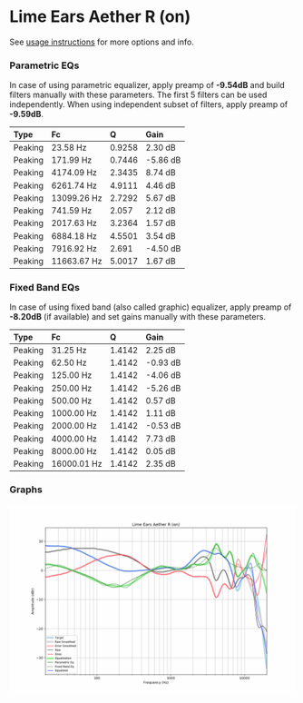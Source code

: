 # Lime Ears Aether R (on)
See [usage instructions](https://github.com/jaakkopasanen/AutoEq#usage) for more options and info.

### Parametric EQs
In case of using parametric equalizer, apply preamp of **-9.54dB** and build filters manually
with these parameters. The first 5 filters can be used independently.
When using independent subset of filters, apply preamp of **-9.59dB**.

| Type    | Fc          |      Q | Gain     |
|:--------|:------------|:-------|:---------|
| Peaking | 23.58 Hz    | 0.9258 | 2.30 dB  |
| Peaking | 171.99 Hz   | 0.7446 | -5.86 dB |
| Peaking | 4174.09 Hz  | 2.3435 | 8.74 dB  |
| Peaking | 6261.74 Hz  | 4.9111 | 4.46 dB  |
| Peaking | 13099.26 Hz | 2.7292 | 5.67 dB  |
| Peaking | 741.59 Hz   | 2.057  | 2.12 dB  |
| Peaking | 2017.63 Hz  | 3.2364 | 1.57 dB  |
| Peaking | 6884.18 Hz  | 4.5501 | 3.54 dB  |
| Peaking | 7916.92 Hz  | 2.691  | -4.50 dB |
| Peaking | 11663.67 Hz | 5.0017 | 1.67 dB  |

### Fixed Band EQs
In case of using fixed band (also called graphic) equalizer, apply preamp of **-8.20dB**
(if available) and set gains manually with these parameters.

| Type    | Fc          |      Q | Gain     |
|:--------|:------------|:-------|:---------|
| Peaking | 31.25 Hz    | 1.4142 | 2.25 dB  |
| Peaking | 62.50 Hz    | 1.4142 | -0.93 dB |
| Peaking | 125.00 Hz   | 1.4142 | -4.06 dB |
| Peaking | 250.00 Hz   | 1.4142 | -5.26 dB |
| Peaking | 500.00 Hz   | 1.4142 | 0.57 dB  |
| Peaking | 1000.00 Hz  | 1.4142 | 1.11 dB  |
| Peaking | 2000.00 Hz  | 1.4142 | -0.53 dB |
| Peaking | 4000.00 Hz  | 1.4142 | 7.73 dB  |
| Peaking | 8000.00 Hz  | 1.4142 | 0.05 dB  |
| Peaking | 16000.01 Hz | 1.4142 | 2.35 dB  |

### Graphs
![](./Lime%20Ears%20Aether%20R%20(on).png)